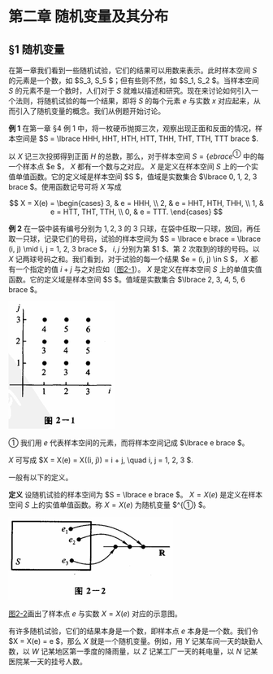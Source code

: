 # 第二章 随机变量及其分布

## §1 随机变量

在第一章我们看到一些随机试验，它们的结果可以用数来表示。此时样本空间 $S$ 的元素是一个数，如 $S_3, S_5 $；但有些则不然，如 $S_1, S_2 $。当样本空间 $S$ 的元素不是一个数时，人们对于 $S$ 就难以描述和研究。现在来讨论如何引入一个法则，将随机试验的每一个结果，即将 $S$ 的每个元素 $e$ 与实数 $x$ 对应起来，从而引入了随机变量的概念。我们从例题开始讨论。

**例 1** 在第一章 §4 例 1 中，将一枚硬币抛掷三次，观察出现正面和反面的情况，样本空间是
 $S = \lbrace HHH, HHT, HTH, HTT, THH, THT, TTH, TTT 
brace $.

以 $X$ 记三次投掷得到正面 $H$ 的总数，那么，对于样本空间 $S = \lbrace e 
brace^{①}$ 中的每一个样本点 $e $， $X$ 都有一个数与之对应。 $X$ 是定义在样本空间 $S$ 上的一个实值单值函数。它的定义域是样本空间 $S $，值域是实数集合 $\lbrace 0, 1, 2, 3 
brace $。使用函数记号可将 $X$ 写成

 $$
X = X(e) = 
\begin{cases} 
3, & e = HHH, \\ 
2, & e = HHT, HTH, THH, \\ 
1, & e = HTT, THT, TTH, \\ 
0, & e = TTT. 
\end{cases}
 $$

**例 2** 在一袋中装有编号分别为 $1, 2, 3$ 的 $3$ 只球，在袋中任取一只球，放回，再任取一只球，记录它们的号码，试验的样本空间为 $S = \lbrace e 
brace = \lbrace (i, j) \mid i, j = 1, 2, 3 
brace $， $i, j$ 分别为第 $1 $、第 $2$ 次取到的球的号码。以 $X$ 记两球号码之和。我们看到，对于试验的每一个结果 $e = (i, j) \in S $， $X$ 都有一个指定的值 $i + j$ 与之对应如（[图2-1](#图2-1)）。 $X$ 是定义在样本空间 $S$ 上的单值实值函数。它的定义域是样本空间 $S $。值域是实数集合 $\lbrace 2, 3, 4, 5, 6 
brace $。

![图2-1](./pic/图2-1.png)

① 我们用 $e$ 代表样本空间的元素，而将样本空间记成 $\lbrace e 
brace $。

 $X$ 可写成
 $X = X(e) = X((i, j)) = i + j, \quad i, j = 1, 2, 3 $.

一般有以下的定义。

**定义** 设随机试验的样本空间为 $S = \lbrace e 
brace $。 $X = X(e)$ 是定义在样本空间 $S$ 上的实值单值函数。称 $X = X(e)$ 为随机变量 $^{①} $。

![图2-2](./pic/图2-2.png)

[图2-2](#图2-2)画出了样本点 $e$ 与实数 $X = X(e)$ 对应的示意图。

有许多随机试验，它们的结果本身是一个数，即样本点 $e$ 本身是一个数。我们令 $X = X(e) = e $，那么 $X$ 就是一个随机变量。例如，用 $Y$ 记某车间一天的缺勤人数，以 $W$ 记某地区第一季度的降雨量，以 $Z$ 记某工厂一天的耗电量，以 $N$ 记某医院某一天的挂号人数。